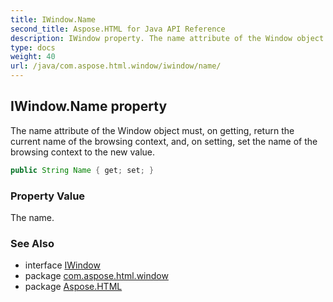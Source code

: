 ```yaml
---
title: IWindow.Name
second_title: Aspose.HTML for Java API Reference
description: IWindow property. The name attribute of the Window object must on getting return the current name of the browsing context and on setting set the name of the browsing context to the new value
type: docs
weight: 40
url: /java/com.aspose.html.window/iwindow/name/
---
```

## IWindow.Name property

The name attribute of the Window object must, on getting, return the current name of the browsing context, and, on setting, set the name of the browsing context to the new value.

```java
public String Name { get; set; }
```

### Property Value

The name.

### See Also

* interface [IWindow](../)
* package [com.aspose.html.window](../../iwindow/)
* package [Aspose.HTML](../../../)
